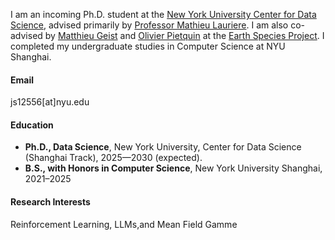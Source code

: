 I am an incoming Ph.D. student at the [New York University Center for Data Science](https://cds.nyu.edu/), advised primarily by [Professor Mathieu Lauriere](https://mlauriere.github.io/). I am also co-advised by [Matthieu Geist](https://scholar.google.com/citations?user=ectPLEUAAAAJ&hl=en) and [Olivier Pietquin](https://scholar.google.com/citations?user=8K8-LdwAAAAJ&hl=en) at the [Earth Species Project](https://www.earthspecies.org/). I completed my undergraduate studies in Computer Science at NYU Shanghai.


#### Email
js12556[at]nyu.edu

#### Education
- **Ph.D., Data Science**, New York University, Center for Data Science (Shanghai Track), 2025—2030 (expected).  
- **B.S., with Honors in Computer Science**, New York University Shanghai, 2021–2025 

#### Research Interests
Reinforcement Learning, LLMs,and Mean Field Gamme

